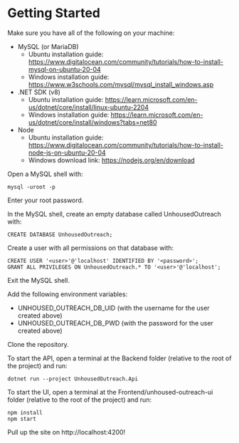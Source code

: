# Getting Started

Make sure you have all of the following on your machine:
- MySQL (or MariaDB)
  - Ubuntu installation guide: https://www.digitalocean.com/community/tutorials/how-to-install-mysql-on-ubuntu-20-04
  - Windows installation guide: https://www.w3schools.com/mysql/mysql_install_windows.asp
- .NET SDK (v8)
  - Ubuntu installation guide: https://learn.microsoft.com/en-us/dotnet/core/install/linux-ubuntu-2204
  - Windows installation guide: https://learn.microsoft.com/en-us/dotnet/core/install/windows?tabs=net80
- Node
  - Ubuntu installation guide: https://www.digitalocean.com/community/tutorials/how-to-install-node-js-on-ubuntu-20-04
  - Windows download link: https://nodejs.org/en/download 

Open a MySQL shell with:

`mysql -uroot -p`

Enter your root password.

In the MySQL shell, create an empty database called UnhousedOutreach with:  

`CREATE DATABASE UnhousedOutreach;`

Create a user with all permissions on that database with:  

`CREATE USER '<user>'@'localhost' IDENTIFIED BY '<password>';`  
`GRANT ALL PRIVILEGES ON UnhousedOutreach.* TO '<user>'@'localhost';`  

Exit the MySQL shell.

Add the following environment variables:
- UNHOUSED_OUTREACH_DB_UID (with the username for the user created above)
- UNHOUSED_OUTREACH_DB_PWD (with the password for the user created above)

Clone the repository.

To start the API, open a terminal at the Backend folder (relative to the root of the project) and run:

`dotnet run --project UnhousedOutreach.Api`

To start the UI, open a terminal at the Frontend/unhoused-outreach-ui folder (relative to the root of the project) and run:

`npm install`  
`npm start`

Pull up the site on http://localhost:4200!
